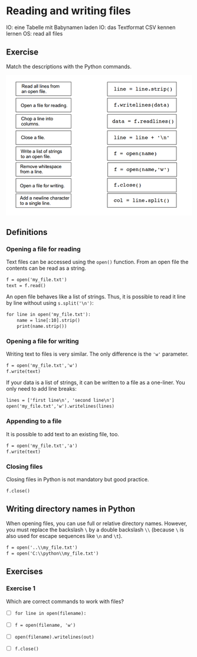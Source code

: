 
# Reading and writing files

IO: eine Tabelle mit Babynamen laden
  IO: das Textformat CSV kennen lernen
  OS: read all files
  
## Exercise

Match the descriptions with the Python commands.

![file exercise](exercises/files.png)

## Definitions

### Opening a file for reading

Text files can be accessed using the `open()` function. From an open file the contents can be read as a string.

    f = open('my_file.txt')
    text = f.read()

An open file behaves like a list of strings. Thus, it is possible to read it line by line without using `s.split('\n')`:

    for line in open('my_file.txt'):
	    name = line[:10].strip()
	    print(name.strip())

### Opening a file for writing

Writing text to files is very similar. The only difference is the `'w'` parameter.

    f = open('my_file.txt','w')
    f.write(text)

If your data is a list of strings, it can be written to a file as a one-liner. You only need to add line breaks:

    lines = ['first line\n', 'second line\n']
    open('my_file.txt','w').writelines(lines)

### Appending to a file

It is possible to add text to an existing file, too.

    f = open('my_file.txt','a')
    f.write(text)

### Closing files

Closing files in Python is not mandatory but good practice.

    f.close()

## Writing directory names in Python

When opening files, you can use full or relative directory names. However, you must replace the backslash `\` by a double backslash `\\` (because `\` is also used for escape sequences like `\n` and `\t`).

    f = open('..\\my_file.txt')
    f = open('C:\\python\\my_file.txt')

## Exercises

### Exercise 1

Which are correct commands to work with files?

- [ ] `for line in open(filename):`
- [ ] `f = open(filename, 'w')`
- [ ] `open(filename).writelines(out)`
- [ ] `f.close()`

